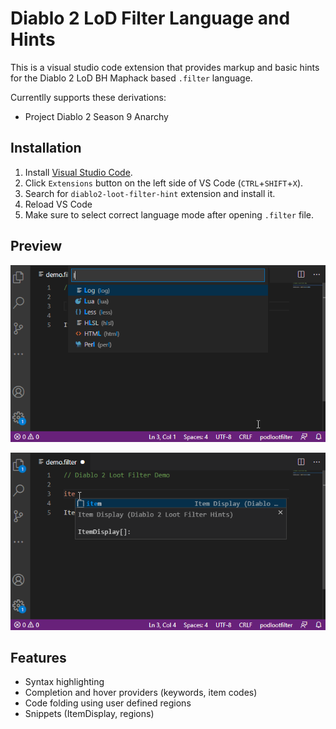 # Diablo 2 LoD Filter Language and Hints

This is a visual studio code extension that provides markup and basic hints for the Diablo 2 LoD BH Maphack based `.filter` language.

Currentlly supports these derivations:
* Project Diablo 2 Season 9 Anarchy

## Installation
1. Install [Visual Studio Code](https://code.visualstudio.com/).
2. Click `Extensions` button on the left side of VS Code (`CTRL`+`SHIFT`+`X`).
3. Search for `diablo2-loot-filter-hint` extension and install it.
4. Reload VS Code
5. Make sure to select correct language mode after opening `.filter` file.

## Preview

![Selecting correct language](/doc/images/init.gif)

![Editing](/doc/images/edit.gif)

## Features
* Syntax highlighting
* Completion and hover providers (keywords, item codes)
* Code folding using user defined regions
* Snippets (ItemDisplay, regions)